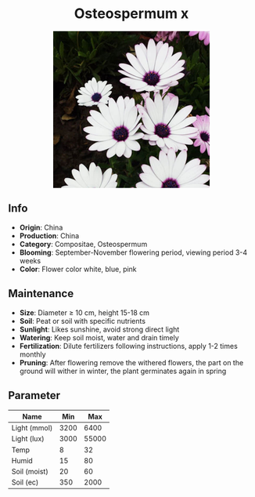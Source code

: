 <h1 align='center'>Osteospermum x</h1>
<p align="center">
    <img 
        align='center'
        width='320'
        src="../images/osteospermum x.png" 
        alt='Osteospermum x' />
</p>

## Info

 - **Origin**: China
 - **Production**: China
 - **Category**: Compositae, Osteospermum
 - **Blooming**: September-November flowering period, viewing period 3-4 weeks
 - **Color**: Flower color white, blue, pink

## Maintenance

 - **Size**: Diameter ≥ 10 cm, height 15-18 cm
 - **Soil**: Peat or soil with specific nutrients
 - **Sunlight**: Likes sunshine, avoid strong direct light
 - **Watering**: Keep soil moist, water and drain timely
 - **Fertilization**: Dilute fertilizers following instructions, apply 1-2 times monthly
 - **Pruning**: After flowering remove the withered flowers, the part on the ground will wither in winter, the plant germinates again in spring

## Parameter

| Name         | Min  | Max   |
|--------------|------|-------|
| Light (mmol) | 3200 | 6400  |
| Light (lux)  | 3000 | 55000 |
| Temp         | 8    | 32    |
| Humid        | 15   | 80    |
| Soil (moist) | 20   | 60    |
| Soil (ec)    | 350  | 2000  |
